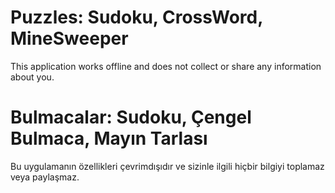 # Puzzles: Sudoku, CrossWord, MineSweeper

This application works offline and does not collect or share any information about you.

# Bulmacalar: Sudoku, Çengel Bulmaca, Mayın Tarlası

Bu uygulamanın özellikleri çevrimdışıdır ve sizinle ilgili hiçbir bilgiyi toplamaz veya paylaşmaz.
